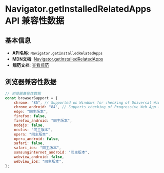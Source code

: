 # Navigator.getInstalledRelatedApps API 兼容性数据

## 基本信息

- **API名称**: `Navigator.getInstalledRelatedApps`
- **MDN文档**: [Navigator.getInstalledRelatedApps](https://developer.mozilla.org/docs/Web/API/Navigator/getInstalledRelatedApps)
- **规范文档**: [查看规范](https://wicg.github.io/get-installed-related-apps/spec/#dom-navigator-getinstalledrelatedapps)

## 浏览器兼容性数据

```javascript
// 浏览器兼容性数据
const browserSupport = {
    chrome: "85", // Supported on Windows for checking of Universal Windows Platform (UWP) app installation. Resolves wit...,
    chrome_android: "84", // Supports checking of Progressive Web App (PWA) installation.,
    edge: "同主版本",
    firefox: false,
    firefox_android: "同主版本",
    nodejs: false,
    oculus: "同主版本",
    opera: "同主版本",
    opera_android: false,
    safari: false,
    safari_ios: "同主版本",
    samsunginternet_android: "同主版本",
    webview_android: false,
    webview_ios: "同主版本",
};

```

